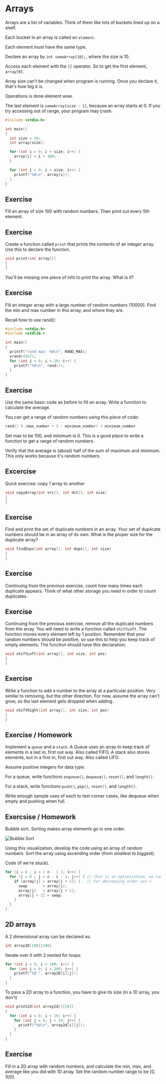 # Arrays #

Arrays are a list of variables. Think of them like lots of buckets lined up on a shelf.

Each bucket in an array is called an `element`.

Each element must have the same type.

Declare an array by `int someArray[10];`, where the size is 10.

Access each element with the `[]` operator. So to get the first element, `array[0]`.

Array size can't be changed when program is running. Once you declare it, that's how big it is.

Operations is done element wise.

The last element is `someArray[size - 1]`, because an array starts at 0. If you try accessing out of range, your program may crash.

```c
#include <stdio.h>

int main()
{
  int size = 10;
  int array[size];

  for (int i = 0; i < size; i++) {
    array[i] = i + 100;
  }

  for (int i = 0; i < size; i++) {
    printf("%d\n", array[i]);
  }
}
```

## Exercise ##

Fill an array of size 100 with random numbers. Then print out every 5th element.

## Exercise ##

Create a function called `print` that prints the contents of an integer array. Use this to declare the function.

```c
void print(int array[])
{
}
```

You'll be missing one piece of info to print the array. What is it?

## Exercise ##

Fill an integer array with a large number of random numbers (10000). Find the min and max number in this array, and where they are.

Recall how to use rand():

```c
#include <stdio.h>
#include <stdlib.>

int main()
{
  printf("rand max: %d\n", RAND_MAX);
  srand(4567);
  for (int i = 0; i < 10; i++) {
    printf("%d\n", rand());
  }
}
```

## Exercise

Use the same basic code as before to fill an array. Write a function to calculate the average.

You can get a range of random numbers using this piece of code:

```c
rand() % (max_number + 1 - minimum_number) + minimum_number
```

Set max to be 100, and minimum is 0. This is a good place to write a function to get a range of random numbers.

Verify that the average is (about) half of the sum of maximum and minimum. This only works because it's random numbers.

## Excercise

Quick exercise: copy 1 array to another

```c
void copyArray(int src[], int dst[], int size)
{
}
```

## Exercise

Find and print the set of duplicate numbers in an array. Your set of duplicate numbers should be in an array of its own. What is the proper size for the duplicate array?

```c
void findDups(int array[], int dups[], int size)
{
}
```

## Exercise

Continuing from the previous exercise, count how many times each duplicate appears. Think of what other storage you need in order to count duplicates.

## Exercise

Continuing from the previous exercise, remove all the duplicate numbers from the array. You will need to write a function called `shiftLeft`. The function moves every element left by 1 position. Remember that your random numbers should be positive, so use this to help you keep track of empty elements. The function should have this declaration:

```c
void shiftLeft(int array[], int size, int pos)
{
}
```

## Exercise

Write a function to add a number to the array at a particular position. Very similar to removing, but the other direction. For now, assume the array can't grow, so the last element gets dropped when adding.

```c
void shiftRight(int array[], int size, int pos)
{
}
```

## Exercise / Homework

Implement a `queue` and a `stack`. A Queue uses an array to keep track of elements in a last in, first out way. Also called FIFO. A stack also stores elements, but in a first in, first out way. Also called LIFO.

Assume positive integers for data type.

For a queue, write functions `enqueue()`, `dequeue()`, `reset()`, and `length()`.

For a stack, write functions `push()`, `pop()`, `reset()`, and `length()`.

Write enough sample uses of each to test corner cases, like dequeue when empty and pushing when full.

## Exercsise / Homework

Bubble sort. Sorting makes array elements go in one order.

![Bubble Sort](http://www.xybernetics.com/techtalk/SortingAlgorithmsExplained/images/bubble1.gif)

Using this visualization, develop the code using an array of random numbers. Sort the array using ascending order (from smallest to biggest).

Code (if we're stuck).

```c
for (i = 0 ; i < ( n - 1 ); i++) {
  for (j = 0 ; j < n - i - 1; j++) { // this is an optimization, we can leave this like a regular loop
    if (array[j] > array[j + 1]) {   // For decreasing order use <
      swap       = array[j];
      array[j]   = array[j + 1];
      array[j + 1] = swap;
    }
  }
}
```

## 2D arrays

A 2 dimensional array can be declared as:

```c
int array2D[100][200]
```

Iterate over it with 2 nested for loops:

```c
for (int i = 0; i < 100; i++) {
  for (int j = 0; i < 200; j++) {
    printf("%d ", array2D[i][j]);
  }
}
```

To pass a 2D array to a function, you have to give its size (in a 1D array, you don't)

```c
void print2d(int array2d[][10])
{
  for (int i = 0; i < 10; i++) {
    for (int j = 0; j < 10; j++) {
      printf("%d\n", array2d[i][j]);
    }
  }
}
```

## Exercise

Fill in a 2D array with random numbers, and calculate the min, max, and average like you did with 1D array. Set the random number range to be [0, 100].

